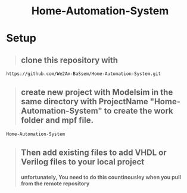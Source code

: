 <h1 align="center">
  Home-Automation-System
</h1>


# Setup
> ## clone this repository with
```bash
https://github.com/We2Am-BaSsem/Home-Automation-System.git
```
> ## create new project with Modelsim in the same directory with ProjectName "Home-Automation-System" to create the work folder and mpf file.
```bash
Home-Automation-System
```
> ## Then add existing files to add VHDL or Verilog files to your local project
> #### unfortunately, You need to do this countinousley when you pull from the remote repository

